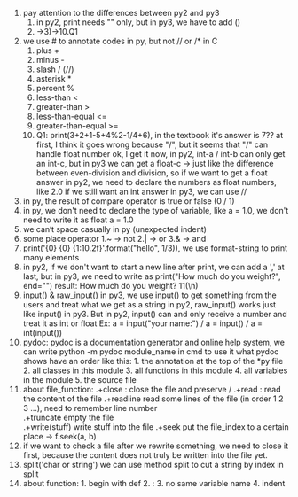 1) pay attention to the differences between py2 and py3
    1. in py2, print needs "" only, but in py3, we have to add ()
    2. ->3)->10.Q1
2) we use # to annotate codes in py, but not // or /* in C
    1. plus + 
    2. minus -
    3. slash / (//)
    4. asterisk *
    5. percent %
    6. less-than <
    7. greater-than >
    8. less-than-equal <=
    9. greater-than-equal >=
    10. Q1: print(3+2+1-5+4%2-1/4+6), in the textbook it's answer is 7??
            at first, I think it goes wrong because "/", but it seems that "/" can handle float number 
            ok, I get it now, in py2, int-a / int-b can only get an int-c, but in py3 we can get a float-c
            -> just like the difference between even-division and division, so if we want to get a float answer in py2, 
            we need to declare the numbers as float numbers, like 2.0
            if we still want an int answer in py3, we can use //
3) in py, the result of compare operator is true or false (0 / 1)
4) in py, we don't need to declare the type of  variable,
    like a = 1.0, we don't need to write it as float a = 1.0
5) we can‘t space casually in py (unexpected indent)
6) some place operator
    1.~ -> not
    2.| -> or
    3.& -> and
7) print('{0} {0} {1:10.2f}'.format("hello", 1/3)), we use format-string to print many elements
8) in py2, if we don't want to start a new line after print, we can add a ',' at last, but in py3, we need to write as 
   print("How much do you weight?", end="")
   result: How much do you weight? 11(\n)
9) input() & raw_input()
   in py3, we use input() to get something from the users and treat what we get as a string
   in py2, raw_input() works just like input() in py3. But in py2, input() can and only receive a number and treat 
   it as int or float
   Ex: a = input("your name:") / a = input() / a = int(input())
10) pydoc:
    pydoc is a documentation generator and online help system, we can write python -m pydoc module_name in cmd to use it
    what pydoc shows have an order like this: 1. the annotation at the top of the *py file 2. all classes in this module
    3. all functions in this module 4. all variables in the module 5. the source file
11) about file_function: .+close : close the file and preserve / .+read : read the content of the file 
     .+readline read some lines of the file (in order 1 2 3 ...), need to remember line number  
     .+truncate empty the file  
     .+write(stuff) write stuff into the file
     .+seek put the file_index to a certain place -> f.seek(a, b)
12) if we want to check a file after we rewrite something, we need to close it first, because the content does not truly
    be written into the file yet.
13) split('char or string') we can use method split to cut a string by index in split
14) about function: 1. begin with def 2. : 3. no same variable name 4. indent  
    